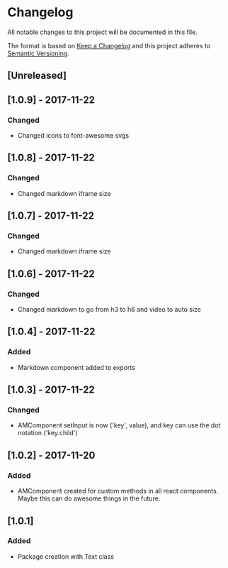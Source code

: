 # Changelog
All notable changes to this project will be documented in this file.

The format is based on [Keep a Changelog](http://keepachangelog.com/en/1.0.0/)
and this project adheres to [Semantic Versioning](http://semver.org/spec/v2.0.0.html).

## [Unreleased]

## [1.0.9] - 2017-11-22
### Changed
- Changed icons to font-awesome svgs

## [1.0.8] - 2017-11-22
### Changed
- Changed markdown iframe size

## [1.0.7] - 2017-11-22
### Changed
- Changed markdown iframe size

## [1.0.6] - 2017-11-22
### Changed
- Changed markdown to go from h3 to h6 and video to auto size

## [1.0.4] - 2017-11-22
### Added
- Markdown component added to exports

## [1.0.3] - 2017-11-22
### Changed
- AMComponent setInput is now ('key', value), and key can use the dot notation ('key.child')

## [1.0.2] - 2017-11-20
### Added
- AMComponent created for custom methods in all react components.
Maybe this can do awesome things in the future.

## [1.0.1]
### Added
- Package creation with Text class

